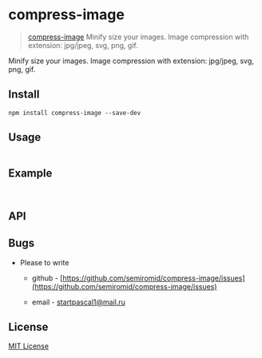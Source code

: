 # compress-image

> [compress-image](https://github.com/semiromid/compress-image) Minify size your images. Image compression with extension: jpg/jpeg, svg, png, gif.




Minify size your images. Image compression with extension: jpg/jpeg, svg, png, gif.




## Install

```shell
npm install compress-image --save-dev
```

## Usage


```javascript

```


## Example

```javascript

```

```javascript

```



## API




## Bugs

* Please to write

  * github - [https://github.com/semiromid/compress-image/issues](https://github.com/semiromid/compress-image/issues) 

  * email - startpascal1@mail.ru
 

## License

[MIT License](http://en.wikipedia.org/wiki/MIT_License)
